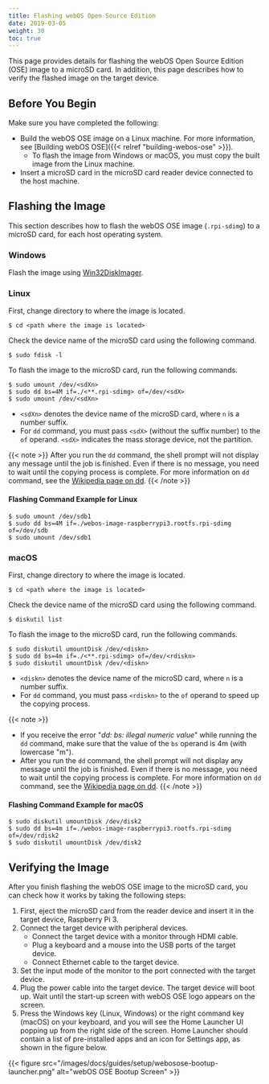 ```yaml
---
title: Flashing webOS Open Source Edition
date: 2019-03-05
weight: 30
toc: true
---
```


This page provides details for flashing the webOS Open Source Edition (OSE) image to a microSD card. In addition, this page describes how to verify the flashed image on the target device.

## Before You Begin

Make sure you have completed the following:

* Build the webOS OSE image on a Linux machine. For more information, see [Building webOS OSE]({{< relref "building-webos-ose" >}}).
  * To flash the image from Windows or macOS, you must copy the built image from the Linux machine.
* Insert a microSD card in the microSD card reader device connected to the host machine.

## Flashing the Image

This section describes how to flash the webOS OSE image (`.rpi-sdimg`) to a microSD card, for each host operating system.

### Windows

Flash the image using [Win32DiskImager](https://sourceforge.net/projects/win32diskimager/).

### Linux

First, change directory to where the image is located.

```shell
$ cd <path where the image is located>
```

Check the device name of the microSD card using the following command.

```shell
$ sudo fdisk -l
```

To flash the image to the microSD card, run the following commands.

```shell
$ sudo umount /dev/<sdXn>
$ sudo dd bs=4M if=./<**.rpi-sdimg> of=/dev/<sdX>
$ sudo umount /dev/<sdXn>
```

* `<sdXn>` denotes the device name of the microSD card, where `n` is a number suffix.
* For `dd` command, you must pass `<sdX>` (without the suffix number) to the `of` operand. `<sdX>` indicates the mass storage device, not the partition.

{{< note >}}
After you run the `dd` command, the shell prompt will not display any message until the job is finished. Even if there is no message, you need to wait until the copying process is complete. For more information on `dd` command, see the [Wikipedia page on dd](https://en.wikipedia.org/wiki/Dd_(Unix)).
{{< /note >}}

#### Flashing Command Example for Linux

```shell
$ sudo umount /dev/sdb1
$ sudo dd bs=4M if=./webos-image-raspberrypi3.rootfs.rpi-sdimg of=/dev/sdb
$ sudo umount /dev/sdb1
```

### macOS

First, change directory to where the image is located.

```shell
$ cd <path where the image is located>
```

Check the device name of the microSD card using the following command.

```shell
$ diskutil list
```

To flash the image to the microSD card, run the following commands.

```shell
$ sudo diskutil umountDisk /dev/<diskn>
$ sudo dd bs=4m if=./<**.rpi-sdimg> of=/dev/<rdiskn>
$ sudo diskutil umountDisk /dev/<diskn>
```

* `<diskn>` denotes the device name of the microSD card, where `n` is a number suffix.
* For `dd` command, you must pass `<rdiskn>` to the `of` operand to speed up the copying process.

{{< note >}}
* If you receive the error "*dd: bs: illegal numeric value*" while running the `dd` command, make sure that the value of the `bs` operand is 4m (with lowercase "m").
* After you run the `dd` command, the shell prompt will not display any message until the job is finished. Even if there is no message, you need to wait until the copying process is complete. For more information on `dd` command, see the [Wikipedia page on dd](https://en.wikipedia.org/wiki/Dd_(Unix)).
{{< /note >}}

#### Flashing Command Example for macOS

```shell
$ sudo diskutil umountDisk /dev/disk2
$ sudo dd bs=4m if=./webos-image-raspberrypi3.rootfs.rpi-sdimg of=/dev/rdisk2
$ sudo diskutil umountDisk /dev/disk2
```

## Verifying the Image

After you finish flashing the webOS OSE image to the microSD card, you can check how it works by taking the following steps:

1. First, eject the microSD card from the reader device and insert it in the target device, Raspberry Pi 3.
2. Connect the target device with peripheral devices.
    * Connect the target device with a monitor through HDMI cable.
    * Plug a keyboard and a mouse into the USB ports of the target device.
    * Connect Ethernet cable to the target device.
3. Set the input mode of the monitor to the port connected with the target device.
4. Plug the power cable into the target device. The target device will boot up. Wait until the start-up screen with webOS OSE logo appears on the screen.
5. Press the Windows key (Linux, Windows) or the right command key (macOS) on your keyboard, and you will see the Home Launcher UI popping up from the right side of the screen. Home Launcher should contain a list of pre-installed apps and an icon for Settings app, as shown in the figure below.

{{< figure src="/images/docs/guides/setup/webosose-bootup-launcher.png" alt="webOS OSE Bootup Screen" >}}
